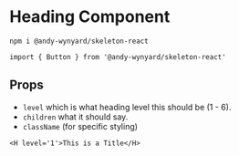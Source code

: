 # Heading Component

`npm i @andy-wynyard/skeleton-react`

`import { Button } from '@andy-wynyard/skeleton-react'`

## Props

- `level` which is what heading level this should be (1 - 6).
- `children` what it should say.
- `className` (for specific styling)

`<H level='1'>This is a Title</H>`

